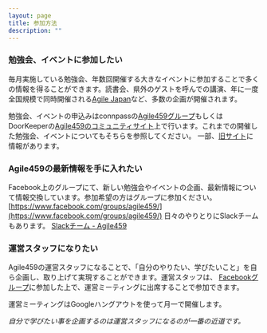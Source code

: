 ```yaml
---
layout: page
title: 参加方法
description: ""
---
```


### 勉強会、イベントに参加したい
毎月実施している勉強会、年数回開催する大きなイベントに参加することで多くの情報を得ることができます。読書会、県外のゲストを呼んでの講演、年に一度全国規模で同時開催される[Agile Japan](http://www.agilejapan.org/)など、多数の企画が開催されます。

勉強会、イベントの申込みはconnpassの[Agile459グループ](https://agile459.connpass.com/)もしくはDoorKeeperの[Agile459のコミュニティサイト](http://agile459.doorkeeper.jp)上で行います。これまでの開催した勉強会、イベントについてもそちらを参照してください。
一部、[旧サイト](https://sites.google.com/site/agile459/)に情報があります。

### Agile459の最新情報を手に入れたい

Facebook上のグループにて、新しい勉強会やイベントの企画、最新情報について情報交換しています。参加希望の方はグループに参加ください。[https://www.facebook.com/groups/agile459/](https://www.facebook.com/groups/agile459/)
日々のやりとりにSlackチームもあります。
[Slackチーム - Agile459](https://agile459.slack.com/)

### 運営スタッフになりたい

Agile459の運営スタッフになることで、「自分のやりたい、学びたいこと」を自ら企画し、取り上げて実現することができます。運営スタッフは、 [Facebookグループ](https://www.facebook.com/groups/agile459/
)に参加した上で、運営ミーティングに出席することで参加できます。

運営ミーティングはGoogleハングアウトを使って月一で開催します。

*自分で学びたい事を企画するのは運営スタッフになるのが一番の近道です。*

